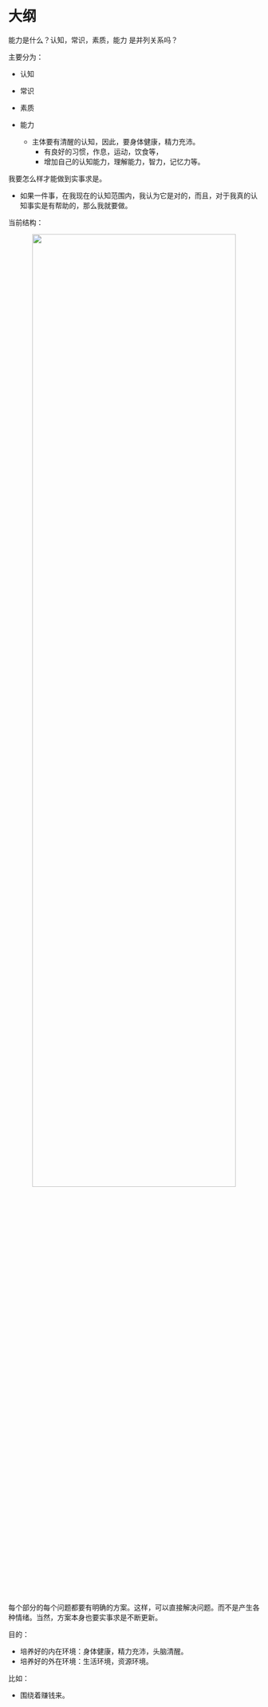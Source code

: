 # 大纲

能力是什么？认知，常识，素质，能力 是并列关系吗？

主要分为：

- 认知
- 常识
- 素质
- 能力




  - 主体要有清醒的认知，因此，要身体健康，精力充沛。
    - 有良好的习惯，作息，运动，饮食等，
    - 增加自己的认知能力，理解能力，智力，记忆力等。







我要怎么样才能做到实事求是。

- 如果一件事，在我现在的认知范围内，我认为它是对的，而且，对于我真的认知事实是有帮助的，那么我就要做。


当前结构：

<p align="center">
    <img width="90%" height="70%" src="http://images.iterate.site/blog/image/20200307/hLcz4en5RAVt.png?imageslim">
</p>




每个部分的每个问题都要有明确的方案。这样，可以直接解决问题。而不是产生各种情绪。当然，方案本身也要实事求是不断更新。


目的：

- 培养好的内在环境：身体健康，精力充沛，头脑清醒。
- 培养好的外在环境：生活环境，资源环境。


比如：

- 围绕着赚钱来。